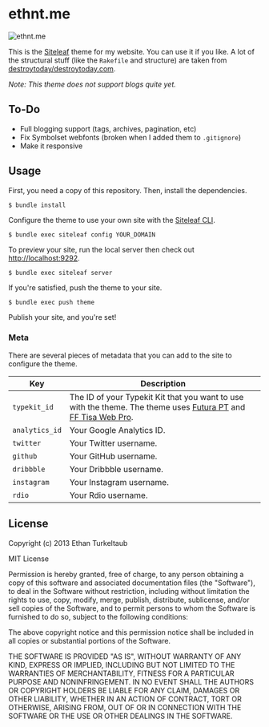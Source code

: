 # ethnt.me

![ethnt.me](http://f.cl.ly/items/1m2Z1p2R1v3W2108350v/Screen%20Shot%202013-07-14%20at%209.26.57%20PM.png)

This is the [Siteleaf](http://siteleaf.com) theme for my website. You can use it if you like. A lot of the structural stuff (like the `Rakefile` and structure) are taken from [destroytoday/destroytoday.com](https://github.com/destroytoday/destroytoday.com).

_Note: This theme does not support blogs quite yet._

## To-Do

- Full blogging support (tags, archives, pagination, etc)
- Fix Symbolset webfonts (broken when I added them to `.gitignore`)
- Make it responsive

## Usage

First, you need a copy of this repository. Then, install the dependencies.

```
$ bundle install
```

Configure the theme to use your own site with the [Siteleaf CLI](https://github.com/siteleaf/siteleaf-gem).

```
$ bundle exec siteleaf config YOUR_DOMAIN
```

To preview your site, run the local server then check out [http://localhost:9292](http://localhost:9292).

```
$ bundle exec siteleaf server
```

If you're satisfied, push the theme to your site.

```
$ bundle exec push theme
```

Publish your site, and you're set!

### Meta

There are several pieces of metadata that you can add to the site to configure the theme.

Key            | Description
---------------|------
`typekit_id`   | The ID of your Typekit Kit that you want to use with the theme. The theme uses [Futura PT](https://typekit.com/fonts/futura-pt) and [FF Tisa Web Pro](https://typekit.com/fonts/ff-tisa-web-pro).
`analytics_id` | Your Google Analytics ID.
`twitter`      | Your Twitter username.
`github`       | Your GitHub username.
`dribbble`     | Your Dribbble username.
`instagram`    | Your Instagram username.
`rdio`         | Your Rdio username.

## License

Copyright (c) 2013 Ethan Turkeltaub

MIT License

Permission is hereby granted, free of charge, to any person obtaining a copy of this software and associated documentation files (the "Software"), to deal in the Software without restriction, including without limitation the rights to use, copy, modify, merge, publish, distribute, sublicense, and/or sell copies of the Software, and to permit persons to whom the Software is furnished to do so, subject to the following conditions:

The above copyright notice and this permission notice shall be included in all copies or substantial portions of the Software.

THE SOFTWARE IS PROVIDED "AS IS", WITHOUT WARRANTY OF ANY KIND, EXPRESS OR IMPLIED, INCLUDING BUT NOT LIMITED TO THE WARRANTIES OF MERCHANTABILITY, FITNESS FOR A PARTICULAR PURPOSE AND NONINFRINGEMENT. IN NO EVENT SHALL THE AUTHORS OR COPYRIGHT HOLDERS BE LIABLE FOR ANY CLAIM, DAMAGES OR OTHER LIABILITY, WHETHER IN AN ACTION OF CONTRACT, TORT OR OTHERWISE, ARISING FROM, OUT OF OR IN CONNECTION WITH THE SOFTWARE OR THE USE OR OTHER DEALINGS IN THE SOFTWARE.
